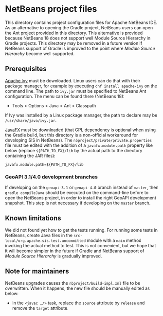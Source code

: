 # NetBeans project files

This directory contains project configuration files for Apache NetBeans IDE.
As an alternative to opening the Gradle project, NetBeans users can open the
Ant project provided in this directory. This alternative is provided because
NetBeans 18 does not support well Module Source Hierarchy in Gradle projects.
This directory may be removed in a future version if NetBeans support of Gradle
is improved to the point where _Module Source Hierarchy_ become well supported.


## Prerequisites
[Apache Ivy](https://ant.apache.org/ivy/) must be downloaded.
Linux users can do that with their package manager,
for example by executing `dnf install apache-ivy` on the command line.
The path to `ivy.jar` must be specified to NetBeans Ant configuration.
The menu can be found there (NetBeans 18):

* Tools > Options > Java > Ant > Classpath

If Ivy was installed by a Linux package manager,
the path to declare may be `/usr/share/java/ivy.jar`.

[JavaFX](https://openjfx.io/) must be downloaded
(that GPL dependency is optional when using the Gradle build,
but this directory is a non-official workaround for developing SIS in NetBeans).
The `nbproject/private/private.properties` file must be edited with the addition
of a `javafx.module.path` property like below
(replace `${PATH_TO_FX}/lib` by the actual path to the directory containing the JAR files):

```
javafx.module.path=${PATH_TO_FX}/lib
```


### GeoAPI 3.1/4.0 development branches
If developing on the `geoapi-3.1` or `geoapi-4.0` branch instead of `master`,
then `gradle compileJava` should be executed on the command-line before to
open the NetBeans project, in order to install the right GeoAPI development
snapshot. This step is not necessary if developing on the `master` branch.


## Known limitations
We did not found yet how to get the tests running.
For running some tests in NetBeans, create Java files
in the `src-local/org.apache.sis.test.uncommitted` module
with a `main` method invoking the actual method to test.
This is not convenient, but we hope that it will become simpler in the future
if Gradle and NetBeans support of _Module Source Hierarchy_ is gradually improved.


## Note for maintainers
NetBeans upgrades causes the `nbproject/build-impl.xml` file to be overwritten.
When it happens, the new file should be manually edited as below:

* In the `<javac …/>` task, replace the `source` attribute by `release` and remove the `target` attribute.
